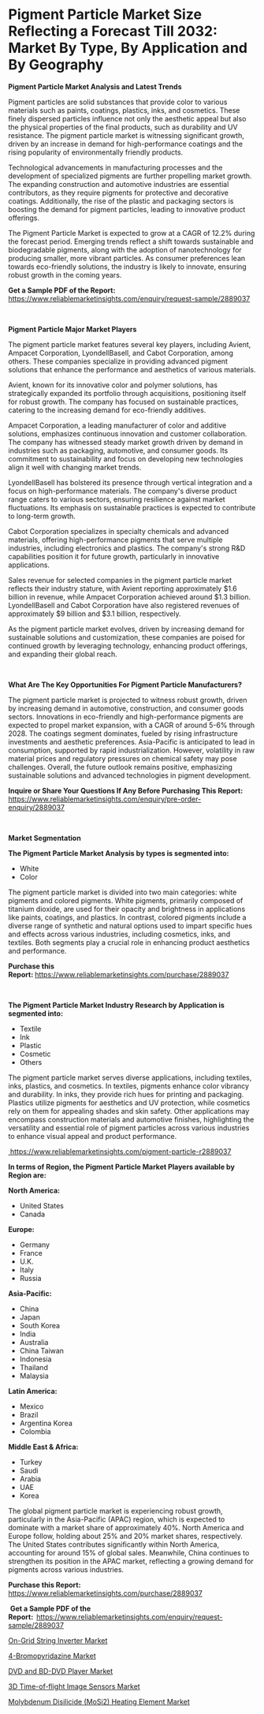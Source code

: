 <p><h1>Pigment Particle Market Size Reflecting a Forecast Till 2032: Market By Type, By Application and By Geography</h1></p><p><strong>Pigment Particle Market Analysis and Latest Trends</strong></p>
<p><p>Pigment particles are solid substances that provide color to various materials such as paints, coatings, plastics, inks, and cosmetics. These finely dispersed particles influence not only the aesthetic appeal but also the physical properties of the final products, such as durability and UV resistance. The pigment particle market is witnessing significant growth, driven by an increase in demand for high-performance coatings and the rising popularity of environmentally friendly products. </p><p>Technological advancements in manufacturing processes and the development of specialized pigments are further propelling market growth. The expanding construction and automotive industries are essential contributors, as they require pigments for protective and decorative coatings. Additionally, the rise of the plastic and packaging sectors is boosting the demand for pigment particles, leading to innovative product offerings.</p><p>The Pigment Particle Market is expected to grow at a CAGR of 12.2% during the forecast period. Emerging trends reflect a shift towards sustainable and biodegradable pigments, along with the adoption of nanotechnology for producing smaller, more vibrant particles. As consumer preferences lean towards eco-friendly solutions, the industry is likely to innovate, ensuring robust growth in the coming years.</p></p>
<p><strong>Get a Sample PDF of the Report:&nbsp;</strong> <a href="https://www.reliablemarketinsights.com/enquiry/request-sample/2889037?utm_campaign=3277&utm_medium=2&utm_source=Github&utm_content=ia&utm_term=14032025&utm_id=pigment-particle">https://www.reliablemarketinsights.com/enquiry/request-sample/2889037</a></p>
<p>&nbsp;</p>
<p><strong>Pigment Particle Major Market Players</strong></p>
<p><p>The pigment particle market features several key players, including Avient, Ampacet Corporation, LyondellBasell, and Cabot Corporation, among others. These companies specialize in providing advanced pigment solutions that enhance the performance and aesthetics of various materials.</p><p>Avient, known for its innovative color and polymer solutions, has strategically expanded its portfolio through acquisitions, positioning itself for robust growth. The company has focused on sustainable practices, catering to the increasing demand for eco-friendly additives.</p><p>Ampacet Corporation, a leading manufacturer of color and additive solutions, emphasizes continuous innovation and customer collaboration. The company has witnessed steady market growth driven by demand in industries such as packaging, automotive, and consumer goods. Its commitment to sustainability and focus on developing new technologies align it well with changing market trends.</p><p>LyondellBasell has bolstered its presence through vertical integration and a focus on high-performance materials. The company's diverse product range caters to various sectors, ensuring resilience against market fluctuations. Its emphasis on sustainable practices is expected to contribute to long-term growth.</p><p>Cabot Corporation specializes in specialty chemicals and advanced materials, offering high-performance pigments that serve multiple industries, including electronics and plastics. The company's strong R&D capabilities position it for future growth, particularly in innovative applications.</p><p>Sales revenue for selected companies in the pigment particle market reflects their industry stature, with Avient reporting approximately $1.6 billion in revenue, while Ampacet Corporation achieved around $1.3 billion. LyondellBasell and Cabot Corporation have also registered revenues of approximately $9 billion and $3.1 billion, respectively.</p><p>As the pigment particle market evolves, driven by increasing demand for sustainable solutions and customization, these companies are poised for continued growth by leveraging technology, enhancing product offerings, and expanding their global reach.</p></p>
<p>&nbsp;</p>
<p><strong>What Are The Key Opportunities For Pigment Particle Manufacturers?</strong></p>
<p><p>The pigment particle market is projected to witness robust growth, driven by increasing demand in automotive, construction, and consumer goods sectors. Innovations in eco-friendly and high-performance pigments are expected to propel market expansion, with a CAGR of around 5-6% through 2028. The coatings segment dominates, fueled by rising infrastructure investments and aesthetic preferences. Asia-Pacific is anticipated to lead in consumption, supported by rapid industrialization. However, volatility in raw material prices and regulatory pressures on chemical safety may pose challenges. Overall, the future outlook remains positive, emphasizing sustainable solutions and advanced technologies in pigment development.</p></p>
<p><strong>Inquire or Share Your Questions If Any Before Purchasing This Report:</strong> <a href="https://www.reliablemarketinsights.com/enquiry/pre-order-enquiry/2889037?utm_campaign=3277&utm_medium=2&utm_source=Github&utm_content=ia&utm_term=14032025&utm_id=pigment-particle">https://www.reliablemarketinsights.com/enquiry/pre-order-enquiry/2889037</a></p>
<p>&nbsp;</p>
<p><strong>Market Segmentation</strong></p>
<p><strong>The Pigment Particle Market Analysis by types is segmented into:</strong></p>
<p><ul><li>White</li><li>Color</li></ul></p>
<p><p>The pigment particle market is divided into two main categories: white pigments and colored pigments. White pigments, primarily composed of titanium dioxide, are used for their opacity and brightness in applications like paints, coatings, and plastics. In contrast, colored pigments include a diverse range of synthetic and natural options used to impart specific hues and effects across various industries, including cosmetics, inks, and textiles. Both segments play a crucial role in enhancing product aesthetics and performance.</p></p>
<p><strong>Purchase this Report:&nbsp;</strong><a href="https://www.reliablemarketinsights.com/purchase/2889037?utm_campaign=3277&utm_medium=2&utm_source=Github&utm_content=ia&utm_term=14032025&utm_id=pigment-particle">https://www.reliablemarketinsights.com/purchase/2889037</a></p>
<p>&nbsp;</p>
<p><strong>The Pigment Particle Market Industry Research by Application is segmented into:</strong></p>
<p><ul><li>Textile</li><li>Ink</li><li>Plastic</li><li>Cosmetic</li><li>Others</li></ul></p>
<p><p>The pigment particle market serves diverse applications, including textiles, inks, plastics, and cosmetics. In textiles, pigments enhance color vibrancy and durability. In inks, they provide rich hues for printing and packaging. Plastics utilize pigments for aesthetics and UV protection, while cosmetics rely on them for appealing shades and skin safety. Other applications may encompass construction materials and automotive finishes, highlighting the versatility and essential role of pigment particles across various industries to enhance visual appeal and product performance.</p></p>
<p><a href="https://www.reliablemarketinsights.com/pigment-particle-r2889037?utm_campaign=3277&utm_medium=2&utm_source=Github&utm_content=ia&utm_term=14032025&utm_id=pigment-particle">&nbsp;https://www.reliablemarketinsights.com/pigment-particle-r2889037</a></p>
<p><strong>In terms of Region, the Pigment Particle Market Players available by Region are:</strong></p>
<p>
    <p> <strong> North America: </strong>
        <ul>
            <li>United States</li>
            <li>Canada</li>
        </ul>
        </p> 
    <p> <strong> Europe: </strong>
        <ul>
            <li>Germany</li>
            <li>France</li>
            <li>U.K.</li>
            <li>Italy</li>
            <li>Russia</li>
        </ul>
        </p> 
    <p> <strong> Asia-Pacific: </strong>
        <ul>
            <li>China</li>
            <li>Japan</li>
            <li>South Korea</li>
            <li>India</li>
            <li>Australia</li>
            <li>China Taiwan</li>
            <li>Indonesia</li>
            <li>Thailand</li>
            <li>Malaysia</li>
        </ul>
        </p> 
    <p> <strong> Latin America: </strong>
        <ul>
            <li>Mexico</li>
            <li>Brazil</li>
            <li>Argentina Korea</li>
            <li>Colombia</li>
        </ul>
        </p> 
    <p> <strong> Middle East & Africa: </strong>
        <ul>
            <li>Turkey</li>
            <li>Saudi</li>
            <li>Arabia</li>
            <li>UAE</li>
            <li>Korea</li>
        </ul>
    </p>
    </p>
<p><p>The global pigment particle market is experiencing robust growth, particularly in the Asia-Pacific (APAC) region, which is expected to dominate with a market share of approximately 40%. North America and Europe follow, holding about 25% and 20% market shares, respectively. The United States contributes significantly within North America, accounting for around 15% of global sales. Meanwhile, China continues to strengthen its position in the APAC market, reflecting a growing demand for pigments across various industries.</p></p>
<p><strong>Purchase this Report: </strong><a href="https://www.reliablemarketinsights.com/purchase/2889037?utm_campaign=3277&utm_medium=2&utm_source=Github&utm_content=ia&utm_term=14032025&utm_id=pigment-particle">https://www.reliablemarketinsights.com/purchase/2889037</a></p>
<p>&nbsp;<strong>Get a Sample PDF of the Report:&nbsp;&nbsp;</strong><a href="https://www.reliablemarketinsights.com/enquiry/request-sample/2889037?utm_campaign=3277&utm_medium=2&utm_source=Github&utm_content=ia&utm_term=14032025&utm_id=pigment-particle">https://www.reliablemarketinsights.com/enquiry/request-sample/2889037</a></p>
<p><strong></strong></p>
<p><p><a href="https://www.linkedin.com/pulse/navigating-on-grid-string-inverter-market-size-trends-revenue-p69yf?utm_campaign=3277&utm_medium=2&utm_source=Github&utm_content=ia&utm_term=14032025&utm_id=pigment-particle">On-Grid String Inverter Market</a></p><p><a href="https://github.com/lanuskarnajc/Market-Research-Report-List-1/blob/main/4-bromopyridazine-market.md?utm_campaign=3277&utm_medium=2&utm_source=Github&utm_content=ia&utm_term=14032025&utm_id=pigment-particle">4-Bromopyridazine Market</a></p><p><a href="https://www.linkedin.com/pulse/dvd-bd-dvd-player-industry-research-covering-multiple-sectors-s5bbf?utm_campaign=3277&utm_medium=2&utm_source=Github&utm_content=ia&utm_term=14032025&utm_id=pigment-particle">DVD and BD-DVD Player Market</a></p><p><a href="https://www.linkedin.com/pulse/insightful-3d-time-of-flight-image-sensors-market-report-i5n5e?utm_campaign=3277&utm_medium=2&utm_source=Github&utm_content=ia&utm_term=14032025&utm_id=pigment-particle">3D Time-of-flight Image Sensors Market</a></p><p><a href="https://www.linkedin.com/pulse/molybdenum-disilicide-mosi2-heating-element-market-size-share-hwuif?utm_campaign=3277&utm_medium=2&utm_source=Github&utm_content=ia&utm_term=14032025&utm_id=pigment-particle">Molybdenum Disilicide (MoSi2) Heating Element Market</a></p></p>